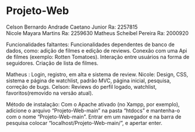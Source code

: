 # Projeto-Web
Celson Bernardo Andrade Caetano Junior Ra: 2257815  
Nicole Mayara Martins Ra: 2259630
Matheus Scheibel Pereira Ra: 2000920

Funcionalidades faltantes: 
Funcionalidades dependentes de banco de dados, como: adição de filmes e edição de reviews.
Conexão com uma Api de filmes (exemplo: Rotten Tomatoes).
Interação entre usuários na forma de seguidores.
Criação de lista de filmes. 






Matheus : Login, registro, em alta e sistema de review.
Nicole: Design, CSS, sistema e página de watchlist, padrão MVC, página inicial, pesquisa, correção de bugs.
Celson: Reviews do perfil logado, watchlist, favoritos(removido na versão atual). 


Método de instalação:
Com o Apache ativado (no Xampp, por exemplo), adicione o arquivo  “Projeto-Web-main” na pasta “htdocs” e mantenha-o com o nome “Projeto-Web-main”. Entrar em um navegador e na barra de pesquisa colocar “localhost/Projeto-Web-main/”, e apertar enter.
